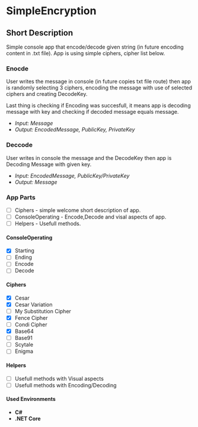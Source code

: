 # SimpleEncryption

## Short Description
Simple console app that encode/decode given string (in future encoding content in .txt file). App is using simple ciphers, cipher list below.

### Enocde
User writes the message in console (in future copies txt file route) then app is randomly selecting 3 ciphers, 
encoding the message with use of selected ciphers and creating DecodeKey.

Last thing is checking if Encoding was succesfull, it means app is decoding message with key and checking if decoded message equals message.

- *Input: Message*
- *Output: EncodedMessage, PublicKey, PrivateKey*

### Deccode
User writes in console the message and the DecodeKey then app is Decoding Message with given key.

- *Input: EncodedMessage, PublicKey/PrivateKey*
- *Output: Message*


### App Parts
- [ ] Ciphers - simple welcome short description of app.
- [ ] ConsoleOperating - Encode,Decode and visal aspects of app.
- [ ] Helpers - Usefull methods.

#### ConsoleOperating
- [X] Starting
- [ ] Ending
- [ ] Encode 
- [ ] Decode

#### Ciphers
- [X] Cesar
- [X] Cesar Variation
- [ ] My Substitution Cipher
- [X] Fence Cipher
- [ ] Condi Cipher
- [X] Base64
- [ ] Base91
- [ ] Scytale
- [ ] Enigma

#### Helpers
- [ ] Usefull methods with Visual aspects
- [ ] Usefull methods with Encoding/Decoding

#### Used Environments 
- **C#**
- **.NET Core**
